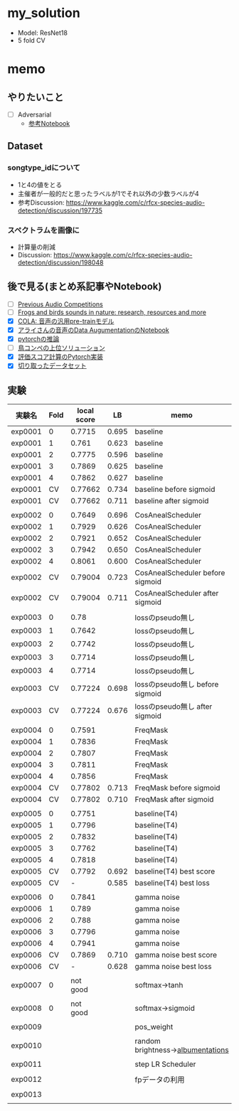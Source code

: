 # my_solution
- Model: ResNet18
- 5 fold CV

# memo

## やりたいこと
- [ ] Adversarial
  - [参考Notebook](https://www.kaggle.com/tunguz/adversarial-rainforest)

## Dataset
### songtype_idについて
- 1と4の値をとる
- 主催者が一般的だと思ったラベルが1でそれ以外の少数ラベルが4
- 参考Discussion: https://www.kaggle.com/c/rfcx-species-audio-detection/discussion/197735

### スペクトラムを画像に
- 計算量の削減
- Discussion: https://www.kaggle.com/c/rfcx-species-audio-detection/discussion/198048

## 後で見る(まとめ系記事やNotebook)
- [ ] [Previous Audio Competitions](https://www.kaggle.com/c/rfcx-species-audio-detection/discussion/197737)
- [ ] [Frogs and birds sounds in nature: research, resources and more](https://www.kaggle.com/c/rfcx-species-audio-detection/discussion/197751)
- [x] [COLA: 音声の汎用pre-trainモデル](https://www.kaggle.com/c/rfcx-species-audio-detection/discussion/197805)
- [x] [アライさんの音声のData AugumentationのNotebook](https://www.kaggle.com/hidehisaarai1213/rfcx-audio-data-augmentation-japanese-english)
- [x] [pytorchの推論](https://www.kaggle.com/kneroma/inference-resnest-rfcx-audio-detection)
- [ ] [鳥コンペの上位ソリューション](https://www.kaggle.com/c/rfcx-species-audio-detection/discussion/197873)
- [x] [評価スコア計算のPytorch実装](https://www.kaggle.com/c/rfcx-species-audio-detection/discussion/198418)
- [x] [切り取ったデータセット](https://www.kaggle.com/c/rfcx-species-audio-detection/discussion/199025)

## 実験

|実験名|Fold|local score|LB|memo|
|--|--|--|--|--|
|exp0001|0|0.7715|0.695|baseline|
|exp0001|1|0.761|0.623|baseline|
|exp0001|2|0.7775|0.596|baseline|
|exp0001|3|0.7869|0.625|baseline|
|exp0001|4|0.7862|0.627|baseline|
|exp0001|CV|0.77662|0.734|baseline before sigmoid|
|exp0001|CV|0.77662|0.711|baseline after sigmoid|
||||||
|exp0002|0|0.7649|0.696|CosAnealScheduler|
|exp0002|1|0.7929|0.626|CosAnealScheduler|
|exp0002|2|0.7921|0.652|CosAnealScheduler|
|exp0002|3|0.7942|0.650|CosAnealScheduler|
|exp0002|4|0.8061|0.600|CosAnealScheduler|
|exp0002|CV|0.79004|0.723|CosAnealScheduler before sigmoid|
|exp0002|CV|0.79004|0.711|CosAnealScheduler after sigmoid|
||||||
|exp0003|0|0.78||lossのpseudo無し|
|exp0003|1|0.7642||lossのpseudo無し|
|exp0003|2|0.7742||lossのpseudo無し|
|exp0003|3|0.7714||lossのpseudo無し|
|exp0003|4|0.7714||lossのpseudo無し|
|exp0003|CV|0.77224|0.698|lossのpseudo無し before sigmoid|
|exp0003|CV|0.77224|0.676|lossのpseudo無し after sigmoid|
||||||
|exp0004|0|0.7591||FreqMask|
|exp0004|1|0.7836||FreqMask|
|exp0004|2|0.7807||FreqMask|
|exp0004|3|0.7811||FreqMask|
|exp0004|4|0.7856||FreqMask|
|exp0004|CV|0.77802|0.713|FreqMask before sigmoid|
|exp0004|CV|0.77802|0.710|FreqMask after sigmoid|
||||||
|exp0005|0|0.7751||baseline(T4)|
|exp0005|1|0.7796||baseline(T4)|
|exp0005|2|0.7832||baseline(T4)|
|exp0005|3|0.7762||baseline(T4)|
|exp0005|4|0.7818||baseline(T4)|
|exp0005|CV|0.7792|0.692|baseline(T4) best score|
|exp0005|CV|-|0.585|baseline(T4) best loss|
||||||
|exp0006|0|0.7841||gamma noise|
|exp0006|1|0.789||gamma noise|
|exp0006|2|0.788||gamma noise|
|exp0006|3|0.7796||gamma noise|
|exp0006|4|0.7941||gamma noise|
|exp0006|CV|0.7869|0.710|gamma noise best score|
|exp0006|CV|-|0.628|gamma noise best loss|
||||||
|exp0007|0|not good||softmax→tanh|
||||||
|exp0008|0|not good||softmax→sigmoid|
||||||
|exp0009||||pos_weight|
||||||
|exp0010||||random brightness→[albumentations](https://github.com/albumentations-team/albumentations)|
||||||
|exp0011||||step LR Scheduler|
||||||
|exp0012||||fpデータの利用|
||||||
|exp0013|||||
||||||
